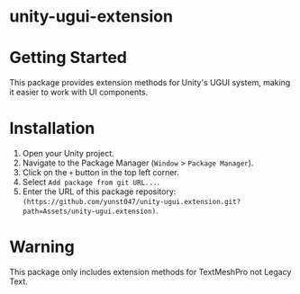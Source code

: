 # unity-ugui-extension
# Getting Started
This package provides extension methods for Unity's UGUI system, making it easier to work with UI components.
# Installation
1. Open your Unity project.
2. Navigate to the Package Manager (`Window` > `Package Manager`).
3. Click on the `+` button in the top left corner.
4. Select `Add package from git URL...`.
5. Enter the URL of this package repository: `(https://github.com/yunst047/unity-ugui.extension.git?path=Assets/unity-ugui.extension)`.

# Warning
This package only includes extension methods for TextMeshPro not Legacy Text.